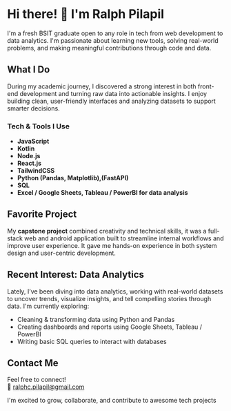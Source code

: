 # Hi there! 👋 I'm Ralph Pilapil

I'm a fresh BSIT graduate open to any role in tech from web development to data analytics. I'm passionate about learning new tools, solving real-world problems, and making meaningful contributions through code and data.

## What I Do

During my academic journey, I discovered a strong interest in both front-end development and turning raw data into actionable insights. I enjoy building clean, user-friendly interfaces and analyzing datasets to support smarter decisions.

### Tech & Tools I Use
- **JavaScript**
- **Kotlin**
- **Node.js**
- **React.js**
- **TailwindCSS**
- **Python (Pandas, Matplotlib),(FastAPI)**
- **SQL**
- **Excel / Google Sheets, Tableau / PowerBI for data analysis**

## Favorite Project

My **capstone project** combined creativity and technical skills, it was a full-stack web and android application built to streamline internal workflows and improve user experience. It gave me hands-on experience in both system design and user-centric development.

## Recent Interest: Data Analytics

Lately, I’ve been diving into data analytics, working with real-world datasets to uncover trends, visualize insights, and tell compelling stories through data. I'm currently exploring:
- Cleaning & transforming data using Python and Pandas  
- Creating dashboards and reports using Google Sheets, Tableau  / PowerBI
- Writing basic SQL queries to interact with databases  

## Contact Me

Feel free to connect!  
📧 [ralphc.pilapil@gmail.com](mailto:ralphc.pilapil@gmail.com)

I'm excited to grow, collaborate, and contribute to awesome tech projects 
